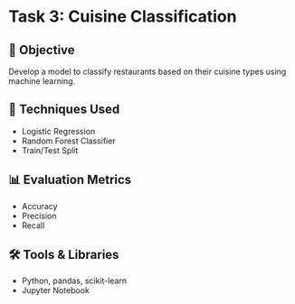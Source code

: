 # Task 3: Cuisine Classification

## 📌 Objective
Develop a model to classify restaurants based on their cuisine types using machine learning.

## 🔧 Techniques Used
- Logistic Regression
- Random Forest Classifier
- Train/Test Split

## 📊 Evaluation Metrics
- Accuracy
- Precision
- Recall

## 🛠️ Tools & Libraries
- Python, pandas, scikit-learn
- Jupyter Notebook
